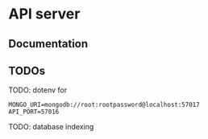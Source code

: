 # API server

## Documentation

## TODOs

TODO: dotenv for 

``` text
MONGO_URI=mongodb://root:rootpassword@localhost:57017
API_PORT=57016
```

TODO: database indexing